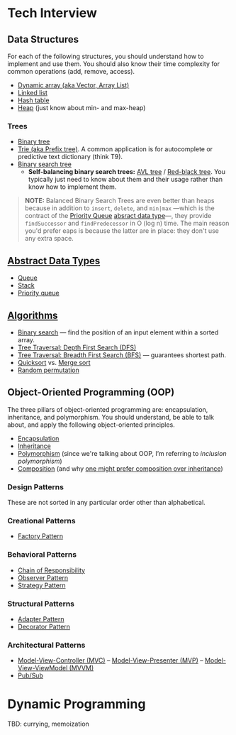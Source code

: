 # Tech Interview

## Data Structures
For each of the following structures, you should understand how to implement and use them.
You should also know their time complexity for common operations (add, remove, access).

* [Dynamic array (aka Vector, Array List)](http://en.wikipedia.org/wiki/Dynamic_array)
* [Linked list](http://en.wikipedia.org/wiki/Singly_linked_list)
* [Hash table](http://en.wikipedia.org/wiki/Hash_table)
* [Heap](http://en.wikipedia.org/wiki/Heap_(data_structure)) (just know about min- and max-heap)

### Trees
* [Binary tree](http://en.wikipedia.org/wiki/Binary_tree)
* [Trie (aka Prefix tree)](http://en.wikipedia.org/wiki/Trie). A common application is for autocomplete or predictive text dictionary (think T9).
* [Binary search tree](https://en.wikipedia.org/wiki/Binary_search_tree)
  - **Self-balancing binary search trees:**  [AVL tree](https://en.wikipedia.org/wiki/AVL_tree) / [Red-black tree](http://en.wikipedia.org/wiki/Red%E2%80%93black_tree).
  You typically just need to know about them and their usage rather than know how to implement them.

> **NOTE:**
> Balanced Binary Search Trees are even better than heaps because in addition to `insert`, `delete`, and `min|max` —which is the contract of
> the [Priority Queue](./abstract-data-types/priority-queue.md) [absract data type](./abstract-data-types/)—, they provide `findSuccessor`
> and `findPredecessor` in O (log n) time.
> The main reason you'd prefer eaps is because the latter are in place: they don't use any extra space.

## [Abstract Data Types](./abstract-data-types/)
* [Queue](http://en.wikipedia.org/wiki/Queue_(abstract_data_type))
* [Stack](http://en.wikipedia.org/wiki/Stack_(abstract_data_type))
* [Priority queue](https://en.wikipedia.org/wiki/Priority_queue)

## [Algorithms](./algorithms/)
* [Binary search](./algorithms/binary-search.md) — find the position of an input element within a sorted array.
* [Tree Traversal: Depth First Search (DFS)](./algorithms/tree-dfs.md)
* [Tree Traversal: Breadth First Search (BFS)](./algorithms/tree-bfs.md) — guarantees shortest path.
* [Quicksort](http://en.wikipedia.org/wiki/Quicksort) vs. [Merge sort](http://en.wikipedia.org/wiki/Merge_sort)
* [Random permutation](http://en.wikipedia.org/wiki/Random_permutation)

## Object-Oriented Programming (OOP)
The three pillars of object-oriented programming are: encapsulation, inheritance, and polymorphism.
You should understand, be able to talk about, and apply the following object-oriented principles.
* [Encapsulation](http://en.wikipedia.org/wiki/Encapsulation_(object-oriented_programming))
* [Inheritance](http://en.wikipedia.org/wiki/Inheritance_(object-oriented_programming))
* [Polymorphism](http://en.wikipedia.org/wiki/Polymorphism_(computer_science)) (since we're talking about OOP, I’m referring to *inclusion polymorphism*)
* [Composition](http://en.wikipedia.org/wiki/Object_composition) (and why [one might prefer composition over inheritance](http://en.wikipedia.org/wiki/Composition_over_inheritance))

### Design Patterns
These are not sorted in any particular order other than alphabetical.

### Creational Patterns
* [Factory Pattern](http://sourcemaking.com/design_patterns/factory_method)

### Behavioral Patterns
* [Chain of Responsibility](http://sourcemaking.com/design_patterns/chain_of_responsibility)
* [Observer Pattern](http://sourcemaking.com/design_patterns/observer)
* [Strategy Pattern](http://sourcemaking.com/design_patterns/strategy)

### Structural Patterns
* [Adapter Pattern](http://sourcemaking.com/design_patterns/adapter)
* [Decorator Pattern](http://sourcemaking.com/design_patterns/decorator)

### Architectural Patterns
* [Model-View-Controller (MVC)](http://en.wikipedia.org/wiki/Model%E2%80%93view%E2%80%93controller) –
  [Model-View-Presenter (MVP)](http://en.wikipedia.org/wiki/Model%E2%80%93view%E2%80%93presenter) –
  [Model-View-ViewModel (MVVM)](http://en.wikipedia.org/wiki/Model_View_ViewModel)
* [Pub/Sub](http://en.wikipedia.org/wiki/Publish%E2%80%93subscribe_pattern)

# Dynamic Programming
TBD: currying, memoization
